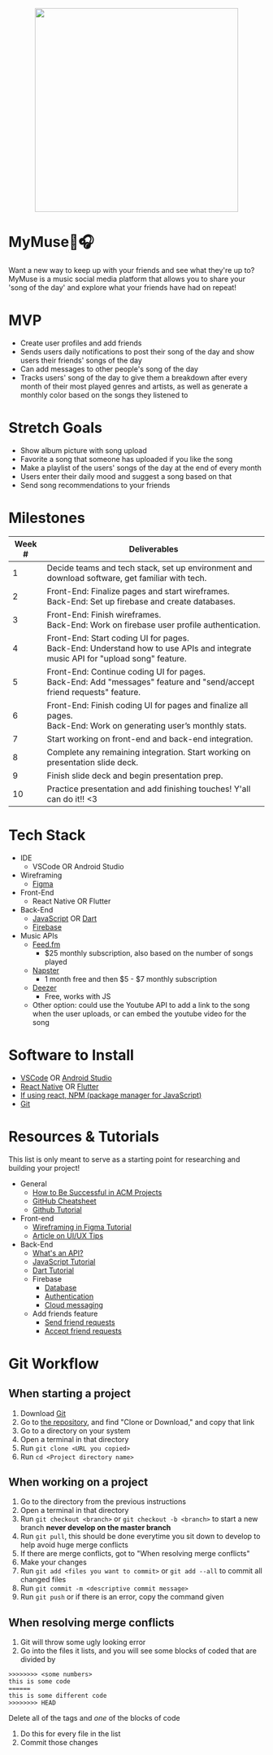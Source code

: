 <p align="center">
<img src="https://64.media.tumblr.com/2248bb1808b32038f6d427b6e573104d/tumblr_mwvyon1D6U1qenwiuo3_400.gifv" width="400">
  </p>
  
# MyMuse🎵🎧
Want a new way to keep up with your friends and see what they're up to? MyMuse is a music social media platform that allows you to share your 'song of the day' and explore what your friends have had on repeat!

# MVP
  - Create user profiles and add friends
  - Sends users daily notifications to post their song of the day and show users their friends' songs of the day
  - Can add messages to other people's song of the day
  - Tracks users' song of the day to give them a breakdown after every month of their most played genres and artists, as well as generate a monthly color       based on the songs they listened to

# Stretch Goals
  - Show album picture with song upload
  - Favorite a song that someone has uploaded if you like the song
  - Make a playlist of the users' songs of the day at the end of every month
  - Users enter their daily mood and suggest a song based on that
  - Send song recommendations to your friends

# Milestones
| Week # | Deliverables |
|--------|--------------|
| 1      | Decide teams and tech stack, set up environment and download software, get familiar with tech.                                  |                                                             
| 2      | Front-End: Finalize pages and start wireframes.<br />Back-End: Set up firebase and create databases.                                     |
| 3      | Front-End: Finish wireframes.<br />Back-End: Work on firebase user profile authentication.                                      |
| 4      | Front-End: Start coding UI for pages.<br />Back-End: Understand how to use APIs and integrate music API for "upload song" feature.                                            |
| 5      | Front-End: Continue coding UI for pages.<br />Back-End: Add "messages" feature and "send/accept friend requests" feature.        |
| 6      | Front-End: Finish coding UI for pages and finalize all pages. <br />Back-End: Work on generating user’s monthly stats.                            |
| 7      | Start working on front-end and back-end integration.                                                                                     |             
| 8      | Complete any remaining integration. Start working on presentation slide deck.                                                               |
| 9      | Finish slide deck and begin presentation prep.                                                                          |
| 10      | Practice presentation and add finishing touches! Y'all can do it!! <3                                                                           |

# Tech Stack
- IDE
  - VSCode OR Android Studio
- Wireframing
  - [Figma](https://www.figma.com)
- Front-End
  - React Native OR Flutter
- Back-End
  - [JavaScript](https://developer.mozilla.org/en-US/docs/Web/JavaScript) OR [Dart](https://dart.dev/guides)
  - [Firebase](https://firebase.google.com)
- Music APIs
  - [Feed.fm](https://www.feed.fm/music-api) 
    - $25 monthly subscription, also based on the number of songs played
  - [Napster](https://developer.prod.napster.com/) 
    - 1 month free and then $5 - $7 monthly subscription
  - [Deezer](https://rapidapi.com/deezerdevs/api/deezer-1)
    - Free, works with JS
  - Other option: could use the Youtube API to add a link to the song when the user       uploads, or can embed the youtube video for the song

# Software to Install
  - [VSCode](https://code.visualstudio.com/download) OR [Android Studio](https://developer.android.com/studio/?gclid=CjwKCAjw1ICZBhAzEiwAFfvFhOI2mIVEdKQy8u5hDkP2mG216Ll84NxMqnrRxqC5zJ5piPUV05VrxRoCTx0QAvD_BwE&gclsrc=aw.ds)
  - [React Native](https://reactnative.dev/docs/environment-setup) OR [Flutter](https://docs.flutter.dev/get-started/install)
  - [If using react, NPM (package manager for JavaScript)](https://www.npmjs.com)
  - [Git](https://git-scm.com/downloads)
  
# Resources & Tutorials
This list is only meant to serve as a starting point for researching and building your project!
- General
  - [How to Be Successful in ACM Projects](https://docs.google.com/document/d/18Zi3DrKG5e6g5Bojr8iqxIu6VIGl86YBSFlsnJnlM88)
  - [GitHub Cheatsheet](https://education.github.com/git-cheat-sheet-education.pdf)
  - [Github Tutorial](https://youtu.be/USjZcfj8yxE)
- Front-end 
  - [Wireframing in Figma Tutorial](https://www.youtube.com/watch?v=FTFaQWZBqQ8)
  - [Article on UI/UX Tips](https://www.uxpin.com/studio/blog/guide-design-consistency-best-practices-ui-ux-designers/)
- Back-End
  - [What's an API?](https://www.youtube.com/watch?v=SLwpqD8n3d0)
  - [JavaScript Tutorial](https://www.youtube.com/watch?v=W6NZfCO5SIk)
  - [Dart Tutorial](https://www.youtube.com/watch?v=veMhOYRib9o)
  - Firebase
    - [Database](https://firebase.google.com/docs/database)
    - [Authentication](https://firebase.google.com/docs/auth)
    - [Cloud messaging](https://firebase.google.com/docs/cloud-messaging)
  - Add friends feature 
    - [Send friend requests](https://youtu.be/iNamDuGAfhQ)
    - [Accept friend requests](https://youtu.be/PTAyxkCl7g4)
    
# Git Workflow	
## When starting a project	
1. Download [Git](https://git-scm.com/download)	
1. Go to [the repository](https://github.com/acm-projects/reverse-climate-change), and find "Clone or Download," and copy that link	
1. Go to a directory on your system	
1. Open a terminal in that directory	
1. Run `git clone <URL you copied>`	
1. Run `cd <Project directory name>`	
## When working on a project	
1. Go to the directory from the previous instructions	
1. Open a terminal in that directory	
1. Run `git checkout <branch>` or `git checkout -b <branch>` to start a new branch **never develop on the master branch**	
1. Run `git pull`, this should be done everytime you sit down to develop to help avoid huge merge conflicts	
1. If there are merge conflicts, got to "When resolving merge conflicts"	
1. Make your changes	
1. Run `git add <files you want to commit>` or `git add --all` to commit all changed files	
1. Run `git commit -m <descriptive commit message>`	
1. Run `git push` or if there is an error, copy the command given	
## When resolving merge conflicts	
1. Git will throw some ugly looking error	
1. Go into the files it lists, and you will see some blocks of coded that are divided by	
```	
>>>>>>>> <some numbers>	
this is some code	
======	
this is some different code	
>>>>>>>> HEAD	
```	
Delete all of the tags and *one* of the blocks of code	
1. Do this for every file in the list	
1. Commit those changes	
